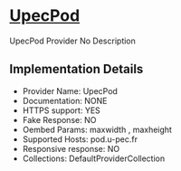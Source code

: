 # [UpecPod](https://pod.u-pec.fr)

UpecPod Provider
No Description

## Implementation Details

- Provider
Name: UpecPod
- Documentation: NONE
- HTTPS support: YES
- Fake Response: NO
- Oembed Params: maxwidth , maxheight
- Supported Hosts: pod.u-pec.fr
- Responsive response: NO
- Collections: DefaultProviderCollection



